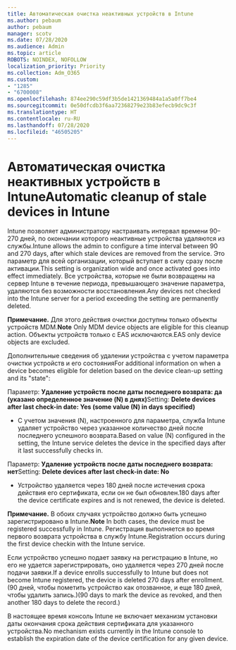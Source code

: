 ```yaml
---
title: Автоматическая очистка неактивных устройств в Intune
ms.author: pebaum
author: pebaum
manager: scotv
ms.date: 07/28/2020
ms.audience: Admin
ms.topic: article
ROBOTS: NOINDEX, NOFOLLOW
localization_priority: Priority
ms.collection: Adm_O365
ms.custom:
- "1285"
- "6700008"
ms.openlocfilehash: 874ee290c59df3b5de1421369484a1a5a0ff7be4
ms.sourcegitcommit: 0e50dfcdb3f6aa72368279e23b83efecb9dc9c3f
ms.translationtype: HT
ms.contentlocale: ru-RU
ms.lasthandoff: 07/28/2020
ms.locfileid: "46505205"
---
```

# <a name="automatic-cleanup-of-stale-devices-in-intune"></a><span data-ttu-id="76956-102">Автоматическая очистка неактивных устройств в Intune</span><span class="sxs-lookup"><span data-stu-id="76956-102">Automatic cleanup of stale devices in Intune</span></span>

<span data-ttu-id="76956-103">Intune позволяет администратору настраивать интервал времени 90–270 дней, по окончании которого неактивные устройства удаляются из службы.</span><span class="sxs-lookup"><span data-stu-id="76956-103">Intune allows the admin to configure a time interval between 90 and 270 days, after which stale devices are removed from the service.</span></span> <span data-ttu-id="76956-104">Это параметр для всей организации, который вступает в силу сразу после активации.</span><span class="sxs-lookup"><span data-stu-id="76956-104">This setting is organization wide and once activated goes into effect immediately.</span></span> <span data-ttu-id="76956-105">Все устройства, которые не были возвращены на сервер Intune в течение периода, превышающего значение параметра, удаляются без возможности восстановления.</span><span class="sxs-lookup"><span data-stu-id="76956-105">Any devices not checked into the Intune server for a period exceeding the setting are permanently deleted.</span></span>

<span data-ttu-id="76956-106">**Примечание.** Для этого действия очистки доступны только объекты устройств MDM.</span><span class="sxs-lookup"><span data-stu-id="76956-106">**Note** Only MDM device objects are eligible for this cleanup action.</span></span> <span data-ttu-id="76956-107">Объекты устройств только с EAS исключаются.</span><span class="sxs-lookup"><span data-stu-id="76956-107">EAS only device objects are excluded.</span></span>

<span data-ttu-id="76956-108">Дополнительные сведения об удалении устройства с учетом параметра очистки устройств и его состояния</span><span class="sxs-lookup"><span data-stu-id="76956-108">For additional information on when a device becomes eligible for deletion based on the device clean-up setting and its "state":</span></span>

<span data-ttu-id="76956-109">Параметр: **Удаление устройств после даты последнего возврата: да (указано определенное значение (N) в днях)**</span><span class="sxs-lookup"><span data-stu-id="76956-109">Setting: **Delete devices after last check-in date: Yes (some value (N) in days specified)**</span></span>

- <span data-ttu-id="76956-110">С учетом значения (N), настроенного для параметра, служба Intune удаляет устройство через указанное количество дней после последнего успешного возврата.</span><span class="sxs-lookup"><span data-stu-id="76956-110">Based on value (N) configured in the setting, the Intune service deletes the device in the specified days after it last successfully checks in.</span></span>

<span data-ttu-id="76956-111">Параметр: **Удаление устройств после даты последнего возврата: нет**</span><span class="sxs-lookup"><span data-stu-id="76956-111">Setting:  **Delete devices after last check-in date: No**</span></span>

- <span data-ttu-id="76956-112">Устройство удаляется через 180 дней после истечения срока действия его сертификата, если он не был обновлен.</span><span class="sxs-lookup"><span data-stu-id="76956-112">180 days after the device certificate expires and is not renewed, the device is deleted.</span></span>

<span data-ttu-id="76956-113">**Примечание.** В обоих случаях устройство должно быть успешно зарегистрировано в Intune.</span><span class="sxs-lookup"><span data-stu-id="76956-113">**Note** In both cases, the device must be registered successfully in Intune.</span></span> <span data-ttu-id="76956-114">Регистрация выполняется во время первого возврата устройства в службу Intune.</span><span class="sxs-lookup"><span data-stu-id="76956-114">Registration occurs during the first device checkin with the Intune service.</span></span>

<span data-ttu-id="76956-115">Если устройство успешно подает заявку на регистрацию в Intune, но его не удается зарегистрировать, оно удаляется через 270 дней после подачи заявки.</span><span class="sxs-lookup"><span data-stu-id="76956-115">If a device enrolls successfully to Intune but does not become Intune registered, the device is deleted 270 days after enrollment.</span></span> <span data-ttu-id="76956-116">(90 дней, чтобы пометить устройство как отозванное, и еще 180 дней, чтобы удалить запись.)</span><span class="sxs-lookup"><span data-stu-id="76956-116">(90 days to mark the device as revoked, and then another 180 days to delete the record.)</span></span>

<span data-ttu-id="76956-117">В настоящее время консоль Intune не включает механизм установки даты окончания срока действия сертификата для указанного устройства.</span><span class="sxs-lookup"><span data-stu-id="76956-117">No mechanism exists currently in the Intune console to establish the expiration date of the device certification for any given device.</span></span>